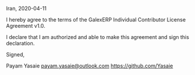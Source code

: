 Iran, 2020-04-11

I hereby agree to the terms of the GalexERP Individual Contributor License
Agreement v1.0.

I declare that I am authorized and able to make this agreement and sign this
declaration.

Signed,

Payam Yasaie <payam.yasaie@outlook.com> https://github.com/Yasaie
